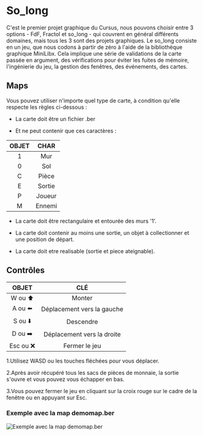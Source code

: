# So_long

C'est le premier projet graphique du Cursus, nous pouvons choisir entre 3 options - FdF, Fractol et so_long - qui couvrent en général différents domaines, mais tous les 3 sont des projets graphiques. Le so_long consiste en un jeu, que nous codons à partir de zéro à l'aide de la bibliothèque graphique MiniLibx. Cela implique une série de validations de la carte passée en argument, des vérifications pour éviter les fuites de mémoire, l'ingénierie du jeu, la gestion des fenêtres, des événements, des cartes.

## Maps

Vous pouvez utiliser n'importe quel type de carte, à condition qu'elle respecte les règles ci-dessous :

 - La carte doit être un fichier .ber

 - Et ne peut contenir que ces caractères :
   
| OBJET | CHAR |
| :--: | :--: |
|1 |Mur|
|0 |Sol|
|C |Pièce|
|E |Sortie|
|P |Joueur|
|M| Ennemi|

 - La carte doit être rectangulaire et entourée des murs '1'.

 - La carte doit contenir au moins une sortie, un objet à collectionner et une position de départ.

 - La carte doit etre realisable (sortie et piece ateignable).


## Contrôles

|OBJET| CLÉ|
| :--: | :--: |
|W ou ⬆️ |Monter|
|A ou ⬅️ |Déplacement vers la gauche|
|S ou ⬇️ |Descendre|
|D ou ➡️ |Déplacement vers la droite|
|Esc ou ❌ |Fermer le jeu|

1.Utilisez WASD ou les touches fléchées pour vous déplacer.

2.Après avoir récupéré tous les sacs de pièces de monnaie, la sortie s'ouvre et vous pouvez vous échapper en bas.

3.Vous pouvez fermer le jeu en cliquant sur la croix rouge sur le cadre de la fenêtre ou en appuyant sur Esc.

### Exemple avec la map demomap.ber

![Exemple avec la map demomap.ber](https://github.com/Maxime2i/So_long/assets/43725047/4bb2fd3a-2fb4-402e-afdb-ab831669399b)
